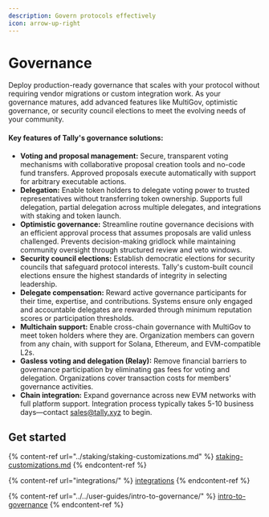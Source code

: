 ```yaml
---
description: Govern protocols effectively
icon: arrow-up-right
---
```


# Governance

Deploy production-ready governance  that scales with your protocol without requiring vendor migrations or custom integration work. As your governance matures, add advanced features like MultiGov, optimistic governance, or security council elections to meet the evolving needs of your community.

#### **Key features of Tally's governance solutions:**

* **Voting and proposal management:** Secure, transparent voting mechanisms with collaborative proposal creation tools and no-code fund transfers. Approved proposals execute automatically with support for arbitrary executable actions.
* **Delegation:** Enable token holders to delegate voting power to trusted representatives without transferring token ownership. Supports full delegation, partial delegation across multiple delegates, and integrations with staking and token launch.
* **Optimistic governance:** Streamline routine governance decisions with an efficient approval process that assumes proposals are valid unless challenged. Prevents decision-making gridlock while maintaining community oversight through structured review and veto windows.
* **Security council elections:** Establish democratic elections for security councils that safeguard protocol interests. Tally's custom-built council elections ensure the highest standards of integrity in selecting leadership.
* **Delegate compensation:** Reward active governance participants for their time, expertise, and contributions. Systems ensure only engaged and accountable delegates are rewarded through minimum reputation scores or participation thresholds.
* **Multichain support:** Enable cross-chain governance with MultiGov to meet token holders where they are. Organization members can govern from any chain, with support for Solana, Ethereum, and EVM-compatible L2s.
* **Gasless voting and delegation (Relay):** Remove financial barriers to governance participation by eliminating gas fees for voting and delegation. Organizations cover transaction costs for members' governance activities.
* **Chain integration:** Expand governance across new EVM networks with full platform support. Integration process typically takes 5-10 business days—contact [sales@tally.xyz](mailto:sales@tally.xyz) to begin.

## Get started

{% content-ref url="../staking/staking-customizations.md" %}
[staking-customizations.md](../staking/staking-customizations.md)
{% endcontent-ref %}

{% content-ref url="integrations/" %}
[integrations](integrations/)
{% endcontent-ref %}

{% content-ref url="../../user-guides/intro-to-governance/" %}
[intro-to-governance](../../user-guides/intro-to-governance/)
{% endcontent-ref %}

